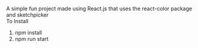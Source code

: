 A simple fun project made using React.js that uses the react-color package and sketchpicker
<br>
To Install
1. npm install
2. npm run start
